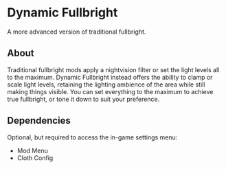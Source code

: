 # Dynamic Fullbright
A more advanced version of traditional fullbright.

## About
Traditional fullbright mods apply a nightvision filter or set the light levels all to the maximum. Dynamic Fullbright instead offers the ability to clamp or scale light levels, retaining the lighting ambience of the area while still making things visible. You can set everything to the maximum to achieve true fullbright, or tone it down to suit your preference.

## Dependencies
Optional, but required to access the in-game settings menu:
- Mod Menu
- Cloth Config

